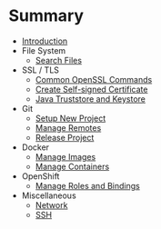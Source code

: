 # Summary

* [Introduction](README.md)
* File System
  * [Search Files](/file-system/search-files.md)
* SSL / TLS
  * [Common OpenSSL Commands](/tls/common-openssl-commands.md)
  * [Create Self-signed Certificate](/tls/create-self-signed-certificate.md)
  * [Java Truststore and Keystore](/tls/java-truststore-and-keystore.md)
* Git
  * [Setup New Project](/git/setup-new-project.md)
  * [Manage Remotes](/git/manage-remotes.md)
  * [Release Project](/git/release-project.md)
* Docker
  * [Manage Images](/docker/manage-images.md)
  * [Manage Containers](/docker/manage-containers.md)
* OpenShift
  * [Manage Roles and Bindings](/openshift/manage-roles-and-bindings.md)
* Miscellaneous
  * [Network](/miscellaneous/network.md)
  * [SSH](/miscellaneous/ssh.md)


